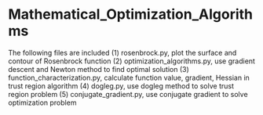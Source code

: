 # Mathematical_Optimization_Algorithms
The following files are included
(1) rosenbrock.py, plot the surface and contour of Rosenbrock function
(2) optimization_algorithms.py, use gradient descent and Newton method to find optimal solution
(3) function_characterization.py, calculate function value, gradient, Hessian in trust region algorithm
(4) dogleg.py, use dogleg method to solve trust region problem
(5) conjugate_gradient.py, use conjugate gradient to solve optimization problem
